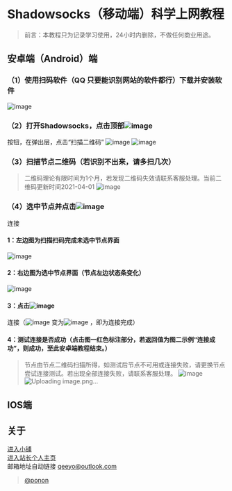 # Shadowsocks（移动端）科学上网教程
> 前言：本教程只为记录学习使用，24小时内删除，不做任何商业用途。

## 安卓端（Android）端
### （1）使用扫码软件（QQ 只要能识别网站的软件都行）下载并安装软件
![image](https://user-images.githubusercontent.com/36355307/113801456-7428a080-978b-11eb-9c2e-0c4bfef4a291.png)
### （2）打开Shadowsocks，点击顶部![image](https://user-images.githubusercontent.com/36355307/113801489-860a4380-978b-11eb-8305-2b014d262989.png)
按钮，在弹出层，点击“扫描二维码” 
![image](https://user-images.githubusercontent.com/36355307/113801467-78ed5480-978b-11eb-8ee7-0577dced626a.png)
![image](https://user-images.githubusercontent.com/36355307/113801503-8d315180-978b-11eb-86e9-17022fddc4e7.png)

### （3）扫描节点二维码（若识别不出来，请多扫几次）
> 二维码理论有限时间为1个月，若发现二维码失效请联系客服处理。当前二维码更新时间2021-04-01
 ![image](https://user-images.githubusercontent.com/36355307/113801516-93273280-978b-11eb-9dae-4a642a4cf5bc.png)

### （4）选中节点并点击![image](https://user-images.githubusercontent.com/36355307/113801538-9fab8b00-978b-11eb-89d5-ae1dd4c5b77a.png)
连接

#### 1：左边图为扫描扫码完成未选中节点界面              
![image](https://user-images.githubusercontent.com/36355307/113801571-afc36a80-978b-11eb-8aca-69b4ae268b1c.png)
#### 2：右边图为选中节点界面（节点左边状态条变化）
![image](https://user-images.githubusercontent.com/36355307/113801589-b81ba580-978b-11eb-97c2-caf87fd8b34d.png)
#### 3：点击![image](https://user-images.githubusercontent.com/36355307/113801593-b9e56900-978b-11eb-9152-bc8d9cac0986.png)
连接（![image](https://user-images.githubusercontent.com/36355307/113801601-beaa1d00-978b-11eb-91c2-1b978b12251d.png)
变为![image](https://user-images.githubusercontent.com/36355307/113801609-c4076780-978b-11eb-8a83-dfad8f61da80.png)
，即为连接完成）

#### 4：测试连接是否成功（点击图一红色标注部分，若返回值为图二示例“连接成功”，则成功，至此安卓端教程结束。）
> 节点由节点二维码扫描所得，如测试后节点不可用或连接失败，请更换节点尝试连接测试。若出现全部连接失败，请联系客服处理。
![image](https://user-images.githubusercontent.com/36355307/113801620-c8338500-978b-11eb-963d-1a0f833ca011.png)
![Uploading image.png…]()
## IOS端

## 关于
[进入小铺](http://shop.9527.xyz/)<br/>
[进入站长个人主页](http://www.9527.xyz/ "请使用移动端设备访问")<br/>
邮箱地址自动链接 qeeyo@outlook.com<br/>
> [@ponon](https://github.com/Ponon)
